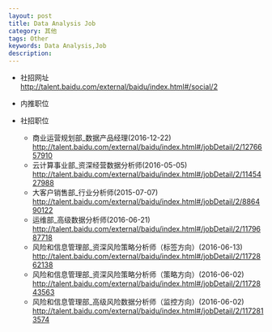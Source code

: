 ```yaml
---
layout: post
title: Data Analysis Job
category: 其他
tags: Other
keywords: Data Analysis,Job
description:
---
```


* 社招网址    
  <http://talent.baidu.com/external/baidu/index.html#/social/2>

* 内推职位  

* 社招职位  
  * 商业运营规划部_数据产品经理(2016-12-22)  
  <http://talent.baidu.com/external/baidu/index.html#/jobDetail/2/1276657910>
  * 云计算事业部_资深经营数据分析师(2016-05-05)  
  <http://talent.baidu.com/external/baidu/index.html#/jobDetail/2/1145427988>
  * 大客户销售部_行业分析师(2015-07-07)  
  <http://talent.baidu.com/external/baidu/index.html#/jobDetail/2/886490122>
  * 运维部_高级数据分析师(2016-06-21)  
  <http://talent.baidu.com/external/baidu/index.html#/jobDetail/2/1179687718>
  * 风险和信息管理部_资深风险策略分析师（标签方向）(2016-06-13)  
  <http://talent.baidu.com/external/baidu/index.html#/jobDetail/2/1172862138>
  * 风险和信息管理部_资深风险策略分析师（策略方向）(2016-06-02)  
  <http://talent.baidu.com/external/baidu/index.html#/jobDetail/2/1172843563>
  * 风险和信息管理部_高级风险数据分析师（监控方向）(2016-06-02)  
  <http://talent.baidu.com/external/baidu/index.html#/jobDetail/2/1172813574>
